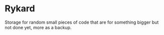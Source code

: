 # Rykard
Storage for random small pieces of code that are for something bigger but not done yet, more as a backup.
